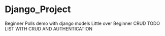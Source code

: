 # Django_Project
Beginner Polls demo with django models
Little over Beginner CRUD TODO LIST WITH CRUD AND AUTHENTICATION
